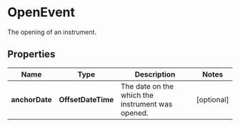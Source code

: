 

# OpenEvent

The opening of an instrument.

## Properties

| Name | Type | Description | Notes |
|------------ | ------------- | ------------- | -------------|
|**anchorDate** | **OffsetDateTime** | The date on the which the instrument was opened. |  [optional] |



